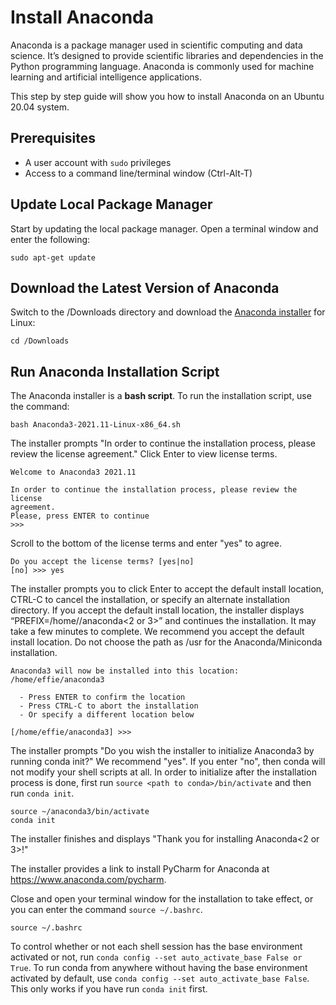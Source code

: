 # Install Anaconda

Anaconda is a package manager used in scientific computing and data science. It’s designed to provide scientific libraries and dependencies in the Python programming language. Anaconda is commonly used for machine learning and artificial intelligence applications.

This step by step guide will show you how to install Anaconda on an Ubuntu 20.04 system.

## Prerequisites

- A user account with `sudo` privileges
- Access to a command line/terminal window (Ctrl-Alt-T)

## Update Local Package Manager

Start by updating the local package manager. Open a terminal window and enter the following:

```none
sudo apt-get update
```

## Download the Latest Version of Anaconda

Switch to the /Downloads directory and download the [Anaconda installer](https://www.anaconda.com/products/individual#linux) for Linux:

```none
cd /Downloads
```

## Run Anaconda Installation Script

The Anaconda installer is a **bash script**. To run the installation script, use the command:

```none
bash Anaconda3-2021.11-Linux-x86_64.sh
```

The installer prompts "In order to continue the installation process, please review the license agreement." Click Enter to view license terms.

```none
Welcome to Anaconda3 2021.11

In order to continue the installation process, please review the license
agreement.
Please, press ENTER to continue
>>>
```

Scroll to the bottom of the license terms and enter "yes" to agree.

```none
Do you accept the license terms? [yes|no]
[no] >>> yes
```

The installer prompts you to click Enter to accept the default install location, CTRL-C to cancel the installation, or specify an alternate installation directory. If you accept the default install location, the installer displays “PREFIX=/home/<user>/anaconda<2 or 3>” and continues the installation. It may take a few minutes to complete. We recommend you accept the default install location. Do not choose the path as /usr for the Anaconda/Miniconda installation.

```none
Anaconda3 will now be installed into this location:
/home/effie/anaconda3

  - Press ENTER to confirm the location
  - Press CTRL-C to abort the installation
  - Or specify a different location below

[/home/effie/anaconda3] >>>
```

The installer prompts "Do you wish the installer to initialize Anaconda3 by running conda init?" We recommend "yes". If you enter "no", then conda will not modify your shell scripts at all. In order to initialize after the installation process is done, first run `source <path to conda>/bin/activate` and then run `conda init`.

```none
source ~/anaconda3/bin/activate
conda init
```

The installer finishes and displays "Thank you for installing Anaconda<2 or 3>!"

The installer provides a link to install PyCharm for Anaconda at https://www.anaconda.com/pycharm.

Close and open your terminal window for the installation to take effect, or you can enter the command `source ~/.bashrc`.

```none
source ~/.bashrc
```

To control whether or not each shell session has the base environment activated or not, run `conda config --set auto_activate_base False or True`. To run conda from anywhere without having the base environment activated by default, use `conda config --set auto_activate_base False`. This only works if you have run `conda init` first.
